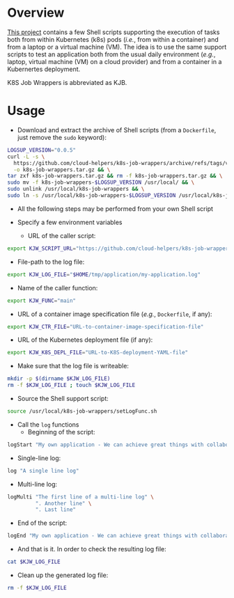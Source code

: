 

# Overview
[This project](https://github.com/cloud-helpers/k8s-job-wrappers)
contains a few Shell scripts supporting the execution of tasks both from
within Kubernetes (k8s) pods (_i.e._, from within a container) and from
a laptop or a virtual machine (VM).
The idea is to use the same support scripts to test an application both
from the usual daily environment (_e.g._, laptop, virtual machine (VM) on
a cloud provider) and from a container in a Kubernertes deployment.

K8S Job Wrappers is abbreviated as KJB.

# Usage
* Download and extract the archive of Shell scripts (from a `Dockerfile`,
  just remove the `sudo` keyword):
```bash
LOGSUP_VERSION="0.0.5"
curl -L -s \
  https://github.com/cloud-helpers/k8s-job-wrappers/archive/refs/tags/v$LOGSUP_VERSION.tar.gz \
  -o k8s-job-wrappers.tar.gz && \
tar zxf k8s-job-wrappers.tar.gz && rm -f k8s-job-wrappers.tar.gz && \
sudo mv -f k8s-job-wrappers-$LOGSUP_VERSION /usr/local/ && \
sudo unlink /usr/local/k8s-job-wrappers && \
sudo ln -s /usr/local/k8s-job-wrappers-$LOGSUP_VERSION /usr/local/k8s-job-wrappers
```

* All the following steps may be performed from your own Shell script

* Specify a few environment variables
  + URL of the caller script:
```bash
export KJW_SCRIPT_URL="https://github.com/cloud-helpers/k8s-job-wrappers/tree/master/k8s-job-wrapper-main.sh"
```
  + File-path to the log file:
```bash
export KJW_LOG_FILE="$HOME/tmp/application/my-application.log"
```
  + Name of the caller function:
```bash
export KJW_FUNC="main"
```
  + URL of a container image specification file (_e.g._, `Dockerfile`, if any):
```bash
export KJW_CTR_FILE="URL-to-container-image-specification-file"
```
  + URL of the Kubernetes deployment file (if any):
```bash
export KJW_K8S_DEPL_FILE="URL-to-K8S-deployment-YAML-file"
```

* Make sure that the log file is writeable:
```bash
mkdir -p $(dirname $KJW_LOG_FILE)
rm -f $KJW_LOG_FILE ; touch $KJW_LOG_FILE
```

* Source the Shell support script:
```bash
source /usr/local/k8s-job-wrappers/setLogFunc.sh
```

* Call the `log` functions
  + Beginning of the script:
```bash
logStart "My own application - We can achieve great things with collaboration"
```
  + Single-line log:
```bash
log "A single line log"
```
  + Multi-line log:
```bash
logMulti "The first line of a multi-line log" \
         ". Another line" \
         ". Last line"
```
  + End of the script:
```bash
logEnd "My own application - We can achieve great things with collaboration"
```

* And that is it. In order to check the resulting log file:
```bash
cat $KJW_LOG_FILE
```

* Clean up the generated log file:
```bash
rm -f $KJW_LOG_FILE
```


